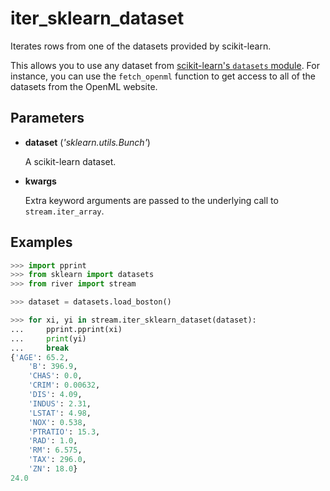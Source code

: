 # iter_sklearn_dataset

Iterates rows from one of the datasets provided by scikit-learn.

This allows you to use any dataset from [scikit-learn's `datasets` module](https://scikit-learn.org/stable/modules/classes.html#module-sklearn.datasets). For instance, you can use the `fetch_openml` function to get access to all of the datasets from the OpenML website.

## Parameters

- **dataset** (*'sklearn.utils.Bunch'*)

    A scikit-learn dataset.

- **kwargs**

    Extra keyword arguments are passed to the underlying call to `stream.iter_array`.



## Examples

```python
>>> import pprint
>>> from sklearn import datasets
>>> from river import stream

>>> dataset = datasets.load_boston()

>>> for xi, yi in stream.iter_sklearn_dataset(dataset):
...     pprint.pprint(xi)
...     print(yi)
...     break
{'AGE': 65.2,
    'B': 396.9,
    'CHAS': 0.0,
    'CRIM': 0.00632,
    'DIS': 4.09,
    'INDUS': 2.31,
    'LSTAT': 4.98,
    'NOX': 0.538,
    'PTRATIO': 15.3,
    'RAD': 1.0,
    'RM': 6.575,
    'TAX': 296.0,
    'ZN': 18.0}
24.0
```

